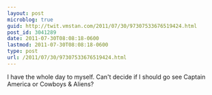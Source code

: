 ```yaml
---
layout: post
microblog: true
guid: http://twit.vmstan.com/2011/07/30/97307533676519424.html
post_id: 3041289
date: 2011-07-30T08:08:18-0600
lastmod: 2011-07-30T08:08:18-0600
type: post
url: /2011/07/30/97307533676519424.html
---
```

I have the whole day to myself. Can't decide if I should go see Captain America or Cowboys & Aliens?
